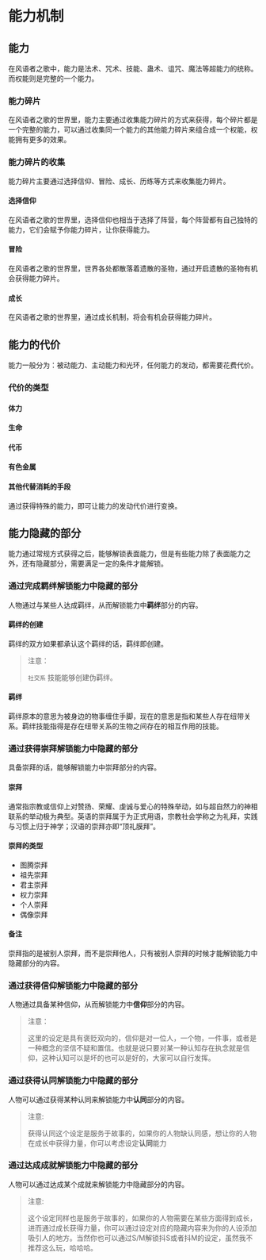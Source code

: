 # 能力机制

## 能力

在风语者之歌中，能力是法术、咒术、技能、蛊术、诅咒、魔法等超能力的统称。而权能则是完整的一个能力。

### 能力碎片

在风语者之歌的世界里，能力主要通过收集能力碎片的方式来获得，每个碎片都是一个完整的能力，可以通过收集同一个能力的其他能力碎片来组合成一个权能，权能拥有更多的效果。

### 能力碎片的收集

能力碎片主要通过选择信仰、冒险、成长、历练等方式来收集能力碎片。

#### 选择信仰

在风语者之歌的世界里，选择信仰也相当于选择了阵营，每个阵营都有自己独特的能力，它们会赋予你能力碎片，让你获得能力。

#### 冒险

在风语者之歌的世界里，世界各处都散落着遗散的圣物，通过开启遗散的圣物有机会获得能力碎片。

#### 成长

在风语者之歌的世界里，通过成长机制，将会有机会获得能力碎片。

## 能力的代价

能力一般分为：被动能力、主动能力和光环，任何能力的发动，都需要花费代价。

### 代价的类型

#### 体力

#### 生命

#### 代币

#### 有色金属

#### 其他代替消耗的手段

通过获得特殊的能力，即可让能力的发动代价进行变换。

## 能力隐藏的部分

能力通过常规方式获得之后，能够解锁表面能力，但是有些能力除了表面能力之外，还有隐藏部分，需要满足一定的条件才能解锁。

### 通过完成羁绊解锁能力中隐藏的部分 

人物通过与某些人达成羁绊，从而解锁能力中**羁绊**部分的内容。

#### 羁绊的创建

羁绊的双方如果都承认这个羁绊的话，羁绊即创建。

> 注意：
>
> `社交系` 技能能够创建伪羁绊。

#### 羁绊

羁绊原本的意思为被身边的物事缠住手脚，现在的意思是指和某些人存在纽带关系。羁绊技能指得是存在纽带关系的生物之间存在的相互作用的技能。

### 通过获得崇拜解锁能力中隐藏的部分

具备崇拜的话，能够解锁能力中崇拜部分的内容。

#### 崇拜

通常指宗教或信仰上对赞扬、荣耀、虔诚与爱心的特殊举动，如与超自然力的神相联系的举动极为典型。英语的崇拜属于为正式用语，宗教社会学称之为礼拜，实践与习惯上归于神学；汉语的崇拜亦即“顶礼膜拜”。

#### 崇拜的类型

- 图腾崇拜
- 祖先崇拜
- 君主崇拜
- 权力崇拜
- 个人崇拜
- 偶像崇拜

#### 备注

崇拜指的是被别人崇拜，而不是崇拜他人，只有被别人崇拜的时候才能解锁能力中隐藏部分的内容。

### 通过获得信仰解锁能力中隐藏的部分

人物通过具备某种信仰，从而解锁能力中**信仰**部分的内容。

> 注意：
>
> 这里的设定是具有褒贬双向的，信仰是对一位人，一个物，一件事，或者是一种概念的坚信不疑和置信。也就是说只要对某一种认知存在执念就是信仰，这种认知可以是坏的也可以是好的，大家可以自行发挥。

### 通过获得认同解锁能力中隐藏的部分

人物可以通过获得某种认同来解锁能力中**认同**部分的内容。

> 注意:
>
> 获得认同这个设定是服务于故事的，如果你的人物缺认同感，想让你的人物在成长中获得力量，你可以考虑设定**认同**能力

### 通过达成成就解锁能力中隐藏的部分

人物可以通过达成某个成就来解锁能力中隐藏部分的内容。

> 注意:
>
> 这个设定同样也是服务于故事的，如果你的人物需要在某些方面得到成长，进而通过成长获得力量，你可以通过设定对应的隐藏内容来为你的人设添加吸引人的地方。当然你也可以通过S/M解锁抖S或者抖M的设定，虽然我不推荐这么玩，哈哈哈。